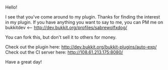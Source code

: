Hello!

I see that you've come around to my plugin.
Thanks for finding the interest in my plugin. If you have anything you want to say to me,
you can PM me on bukkitdev <-- http://dev.bukkit.org/profiles/sabrewolfxdog/

You can fork this, but don't sell it to others for money.

Check out the plugin here: http://dev.bukkit.org/bukkit-plugins/auto-exp/
Check out the CI server here: http://108.61.213.175:8080/

Have a great day!